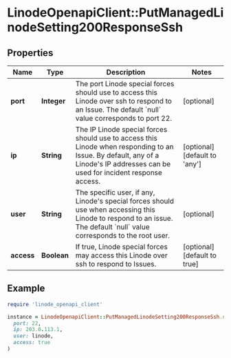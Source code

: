 # LinodeOpenapiClient::PutManagedLinodeSetting200ResponseSsh

## Properties

| Name | Type | Description | Notes |
| ---- | ---- | ----------- | ----- |
| **port** | **Integer** | The port Linode special forces should use to access this Linode over ssh to respond to an Issue.  The default &#x60;null&#x60; value corresponds to port 22. | [optional] |
| **ip** | **String** | The IP Linode special forces should use to access this Linode when responding to an Issue.  By default, any of a Linode&#39;s IP addresses can be used for incident response access. | [optional][default to &#39;any&#39;] |
| **user** | **String** | The specific user, if any, Linode&#39;s special forces should use when accessing this Linode to respond to an issue.  The default &#x60;null&#x60; value corresponds to the root user. | [optional] |
| **access** | **Boolean** | If true, Linode special forces may access this Linode over ssh to respond to Issues. | [optional][default to true] |

## Example

```ruby
require 'linode_openapi_client'

instance = LinodeOpenapiClient::PutManagedLinodeSetting200ResponseSsh.new(
  port: 22,
  ip: 203.0.113.1,
  user: linode,
  access: true
)
```

